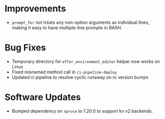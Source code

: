 # Improvements

- `prompt_for` not treats any non-option arguments as individual lines, making
  it easy to have multiple-line prompts in BASH.

# Bug Fixes

- Temporary directory for `offer_environment_editor` helper now works on Linux
- Fixed misnamed method call in `ci-pipeline-deploy`
- Updated ci pipeline to resolve cyclic runaway on rc version bumps

# Software Updates

- Bumped dependency on `spruce` to 1.20.0 to support kv v2 backends.
